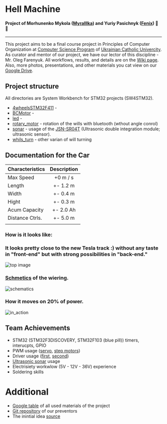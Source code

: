 # Hell Machine

#### Project of Morhunenko Mykola ([Myralllka](https://github.com/Myralllka)) and Yuriy Pasichnyk ([Fenix](https://github.com/Fenix-125)) :ant: :wave:
---

  This project aims to be a final course project in Principles of Computer Organization at [Computer Science Program](http://cs.ucu.edu.ua/en/) of [Ukrainian Catholic Univercity](https://ucu.edu.ua/en/). As curator and mentor of our project, we have our lector of this discipline - Mr. Oleg Farenyuk. All workflows, results, and details are on the [Wiki page](https://github.com/Myralllka/hell_machine/wiki). Also, more photos, presentations, and other materials you cat view on our [Google Drive](https://drive.google.com/open?id=1ABIGUnLVCTMDhI9LD8ZWX-bDr1mLIJnS).

## Project structure
All directories are System Workbench for STM32 projects (SW4STM32).

* [4wheelsSTM32F411](https://github.com/Myralllka/hell_machine/tree/master/4wheelsSTM32F411) - 
* [BCMotor](https://github.com/Myralllka/hell_machine/tree/master/BCMotor) - 
* [led](https://github.com/Myralllka/hell_machine/tree/master/led) - 
* [rotary_motor](https://github.com/Myralllka/hell_machine/tree/master/rotary_motor) - rotation of the wills with bluetooth (wthout angle conrol)
* [sonar](https://github.com/Myralllka/hell_machine/tree/master/sonar) - usage of the [JSN-SR04T](https://www.roboter-bausatz.de/media/pdf/83/0f/93/JSN-SR04T_outputmode.pdf) (Ultrasonic double integration module; ultrasonic sensor).
* [whils_turn](https://github.com/Myralllka/hell_machine/tree/master/whils_turn) - other varian of will turning


## Documentation for the Car
| Characteristics | Description |
| --------------- | :---------: |
| Max Speed       | +0 m / s    |
| Length          | +- 1.2 m    |
| Width           | +- 0.4 m    |
| Hight           | +- 0.3 m    |
| Acum Capacity   | +- 2.0 Ah   |
| Distance Ctrls. | +- 5.0 m    |
|                 |             |

### How is it looks like:
### It looks pretty close to the new Tesla track :) without any taste in "front-end" but with strong possibilities in "back-end."<br>
![top image](https://github.com/Myralllka/hell_machine/blob/master/Media/first_steps/photo_2019-11-27_23-41-37.jpg)
### [Schmetics](https://github.com/Myralllka/hell_machine/blob/master/schematic_hell_machine_wiring.pdf) of the wiering.<br>
![schematics](https://user-images.githubusercontent.com/44115554/71449843-2a1ad780-275f-11ea-8a52-69982922a718.png)
### How it moves on 20% of power.<br>
![in_action](https://user-images.githubusercontent.com/44115554/71450255-f6dc4680-2766-11ea-945c-3368f94b8e9e.gif)


<!--### What is inside:
<!-- Description and specifications of all elements on the schematic -->
<!-- #### Motors & Drivers:
There are two types of motors inside: four Brushless DC motors inside wheels and two DC motors for turning the front and back will-pairs independently. Motors inside wheels are just simple BLDC from the hoverboard.<br>
And [here](http://www.handsontec.com/dataspecs/L298N%20Motor%20Driver.pdf) is the datasheet for the driver used to rotate the motor.
<!--
#### Encoders:
Not supported yet
<!--
#### Logic:
Not supported yet
<!--
#### Sensors:
Not supported yet
<!--
#### Power:
We have two batteries 36V for BLDC motors in the wheels and two batteries 12V for everything else.
<!--
#### Magic things(in plans to understand)
Not supported yet
___
<!--
#### ROS
We started working with the Robotic Operation System. -->


## Team Achievements
- STM32 (STM32F3DISCOVERY, STM32F103 (blue pill)) timers, interucpts, GPIO
- PWM usage ([servo](http://www.ee.ic.ac.uk/pcheung/teaching/DE1_EE/stores/sg90_datasheet.pdf), [step motors](http://eeshop.unl.edu/pdf/Stepper+Driver.pdf))
- Driver usage ([first](http://grauonline.de/wordpress/?page_id=3122), [second](https://ru.aliexpress.com/item/32950460565.html?spm=a2g0o.detail.1000014.33.280374eaN0gGtG&gps-id=pcDetailBottomMoreOtherSeller&scm=1007.13338.128125.0&scm_id=1007.13338.128125.0&scm-url=1007.13338.128125.0&pvid=e700e67a-c0ac-406b-9729-c6caa390c35d))
- [Ultrasonic sonar](https://www.roboter-bausatz.de/media/pdf/83/0f/93/JSN-SR04T_outputmode.pdf) usage
- Electrisiety workwlow (5V - 12V - 36V) experience
- Soldering skills

# Additional
* [Google table](https://docs.google.com/spreadsheets/d/13Saorbgh8zXmlXp2oCmv79j6O5-RJ3W5ENbF93QNehc/edit?ts=5dde4f19#gid=0) of all used materials of the project<br>
* [Git repository](https://github.com/ucuapps/robert_the_robot) of our preventors<br>
* The inintial idea [source](https://github.com/NiklasFauth/hoverboard-firmware-hack)<br>

